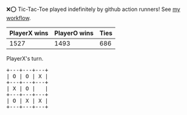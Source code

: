 :x::o: Tic-Tac-Toe played indefinitely by github action runners! See [my workflow](.github/workflows/play.yaml).

|PlayerX wins|PlayerO wins|Ties|
|-|-|-|
|1527|1493|686|

PlayerX's turn.

<pre>
+---+---+---+
| O | O | X |
+---+---+---+
| X | O |   |
+---+---+---+
| O | X | X |
+---+---+---+
</pre>